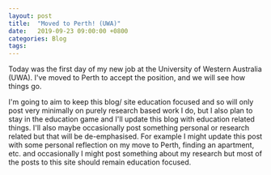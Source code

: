 ```yaml
---
layout: post
title:  "Moved to Perth! (UWA)"
date:   2019-09-23 09:00:00 +0800
categories: Blog
tags: 
---
```


Today was the first day of my new job at the University of Western Australia (UWA). I've moved to Perth to accept the position, and we will see how things go.

I'm going to aim to keep this blog/ site education focused and so will only post very minimally on purely research based work I do, but I also plan to stay in the education game and I'll update this blog with education related things. I'll also maybe occasionally post something personal or research related but that will be de-emphasised. For example I might update this post with some personal reflection on my move to Perth, finding an apartment, etc. and occasionally I might post something about my research but most of the posts to this site should remain education focused.
